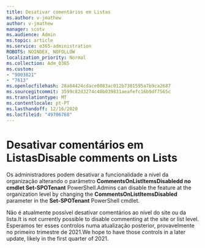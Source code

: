 ```yaml
---
title: Desativar comentários em Listas
ms.author: v-jmathew
author: v-jmathew
manager: scotv
ms.audience: Admin
ms.topic: article
ms.service: o365-administration
ROBOTS: NOINDEX, NOFOLLOW
localization_priority: Normal
ms.collection: Adm_O365
ms.custom:
- "9003821"
- "7613"
ms.openlocfilehash: 28a04424cdace0083ac012b7301595a7b9ca2687
ms.sourcegitcommit: 3599c82d3274c48b039831aeafefc16b9df7565c
ms.translationtype: MT
ms.contentlocale: pt-PT
ms.lasthandoff: 12/16/2020
ms.locfileid: "49706768"
---
```

# <a name="disable-comments-on-lists"></a><span data-ttu-id="d29bb-102">Desativar comentários em Listas</span><span class="sxs-lookup"><span data-stu-id="d29bb-102">Disable comments on Lists</span></span>

<span data-ttu-id="d29bb-103">Os administradores podem desativar a funcionalidade a nível da organização alterando o parâmetro **CommentsOnListItemsDisabledd no** **cmdlet Set-SPOTenant** PowerShell.</span><span class="sxs-lookup"><span data-stu-id="d29bb-103">Admins can disable the feature at the organization level by changing the **CommentsOnListItemsDisabled** parameter in the **Set-SPOTenant** PowerShell cmdlet.</span></span>

<span data-ttu-id="d29bb-104">Não é atualmente possível desativar comentários ao nível do site ou da lista.</span><span class="sxs-lookup"><span data-stu-id="d29bb-104">It is not currently possible to disable commenting at the site or list level.</span></span> <span data-ttu-id="d29bb-105">Esperamos ter esses controlos numa atualização posterior, provavelmente no primeiro trimestre de 2021.</span><span class="sxs-lookup"><span data-stu-id="d29bb-105">We hope to have those controls in a later update, likely in the first quarter of 2021.</span></span>
